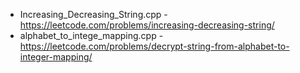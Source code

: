 - Increasing_Decreasing_String.cpp - https://leetcode.com/problems/increasing-decreasing-string/
- alphabet_to_intege_mapping.cpp - https://leetcode.com/problems/decrypt-string-from-alphabet-to-integer-mapping/
